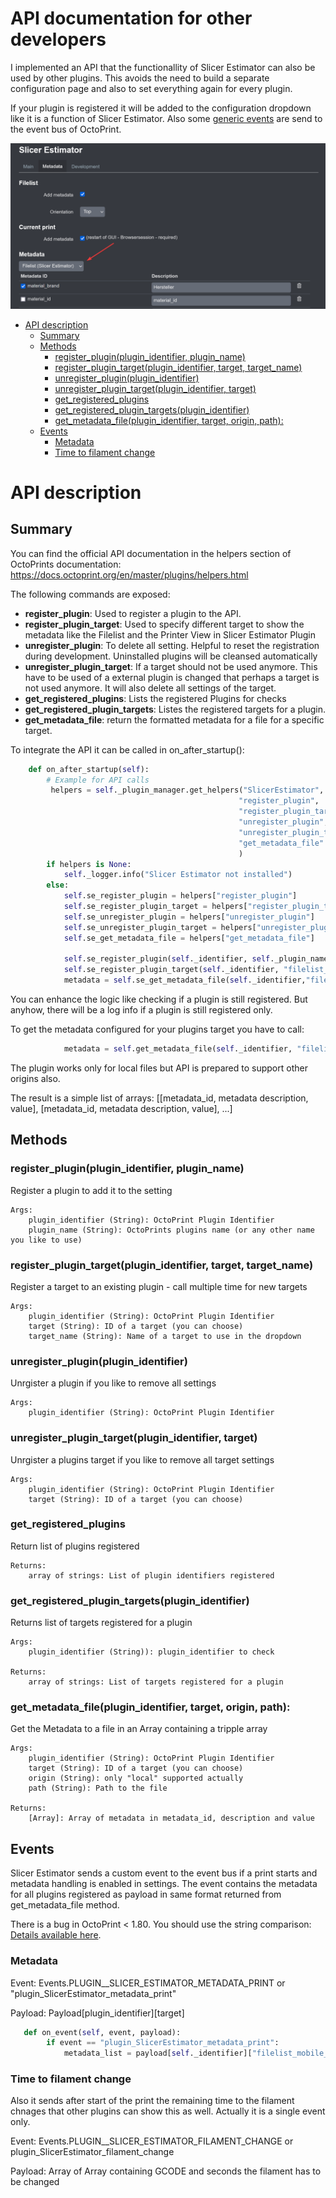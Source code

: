 # API documentation for other developers
I implemented an API that the functionallity of Slicer Estimator can also be used by other plugins. This avoids the need to build a separate configuration page and also to set everything again for every plugin.

If your plugin is registered it will be added to the configuration dropdown like it is a function of Slicer Estimator. Also some [generic events](#events) are send to the event bus of OctoPrint.

![](images/Plugin_API_Settings.png)

- [API description](#api-description)
  * [Summary](#summary)
  * [Methods](#methods)
    + [register_plugin(plugin_identifier, plugin_name)](#register-plugin-plugin-identifier--plugin-name-)
    + [register_plugin_target(plugin_identifier, target, target_name)](#register-plugin-target-plugin-identifier--target--target-name-)
    + [unregister_plugin(plugin_identifier)](#unregister-plugin-plugin-identifier-)
    + [unregister_plugin_target(plugin_identifier, target)](#unregister-plugin-target-plugin-identifier--target-)
    + [get_registered_plugins](#get-registered-plugins)
    + [get_registered_plugin_targets(plugin_identifier)](#get-registered-plugin-targets-plugin-identifier-)
    + [get_metadata_file(plugin_identifier, target, origin, path):](#get-metadata-file-plugin-identifier--target--origin--path--)
  * [Events](#events)
    + [Metadata](#metadata)
    + [Time to filament change](#time-to-filament-change)

# API description
## Summary
You can find the official API documentation in the helpers section of OctoPrints documentation: https://docs.octoprint.org/en/master/plugins/helpers.html

The following commands are exposed:
* **register_plugin**: Used to register a plugin to the API.
* **register_plugin_target**: Used to specify different target to show the metadata like the Filelist and the Printer View in Slicer Estimator Plugin
* **unregister_plugin**: To delete all setting. Helpful to reset the registration during development. Uninstalled plugins will be cleansed automatically
* **unregister_plugin_target**: If a target should not be used anymore. This have to be used of a external plugin is changed that perhaps a target is not used anymore. It will also delete all settings of the target.
* **get_registered_plugins**: Lists the registered Plugins for checks
* **get_registered_plugin_targets**: Listes the registered targets for a plugin.
* **get_metadata_file**: return the formatted metadata for a file for a specific target.



To integrate the API it can be called in on_after_startup():
```python
    def on_after_startup(self):
        # Example for API calls
         helpers = self._plugin_manager.get_helpers("SlicerEstimator", 
                                                   "register_plugin", 
                                                   "register_plugin_target",
                                                   "unregister_plugin",
                                                   "unregister_plugin_target",
                                                   "get_metadata_file"
                                                   )
        if helpers is None:
            self._logger.info("Slicer Estimator not installed")
        else:            
            self.se_register_plugin = helpers["register_plugin"]
            self.se_register_plugin_target = helpers["register_plugin_target"]
            self.se_unregister_plugin = helpers["unregister_plugin"]
            self.se_unregister_plugin_target = helpers["unregister_plugin_target"]
            self.se_get_metadata_file = helpers["get_metadata_file"]
            
            self.se_register_plugin(self._identifier, self._plugin_name)
            self.se_register_plugin_target(self._identifier, "filelist_mobile_id","Filelist in Mobile")
            metadata = self.se_get_metadata_file(self._identifier,"filelist_mobile_id", "local", "Wanderstöcke Halterung.gcode")

```
You can enhance the logic like checking if a plugin is still registered. But anyhow, there will be a log info if a plugin is still registered only.

To get the metadata configured for your plugins target you have to call:
```python
            metadata = self.get_metadata_file(self._identifier, "filelist_mobile_id", "local", "Wanderstöcke Halterung.gcode")
```

The plugin works only for local files but API is prepared to support other origins also.

The result is a simple list of arrays: [[metadata_id, metadata description, value], [metadata_id, metadata description, value], ...]

## Methods
### register_plugin(plugin_identifier, plugin_name)
Register a plugin to add it to the setting

    Args:
        plugin_identifier (String): OctoPrint Plugin Identifier
        plugin_name (String): OctoPrints plugins name (or any other name you like to use)

### register_plugin_target(plugin_identifier, target, target_name)
Register a target to an existing plugin - call multiple time for new targets

    Args:
        plugin_identifier (String): OctoPrint Plugin Identifier
        target (String): ID of a target (you can choose)
        target_name (String): Name of a target to use in the dropdown

### unregister_plugin(plugin_identifier)
Unrgister a plugin if you like to remove all settings

    Args:
        plugin_identifier (String): OctoPrint Plugin Identifier

### unregister_plugin_target(plugin_identifier, target)
Unrgister a plugins target if you like to remove all target settings

    Args:
        plugin_identifier (String): OctoPrint Plugin Identifier
        target (String): ID of a target (you can choose)


### get_registered_plugins
Return list of plugins registered

    Returns:
        array of strings: List of plugin identifiers registered

 ### get_registered_plugin_targets(plugin_identifier)
Returns list of targets registered for a plugin

    Args:
        plugin_identifier (String)): plugin_identifier to check

    Returns:
        array of strings: List of targets registered for a plugin

### get_metadata_file(plugin_identifier, target, origin, path):
Get the Metadata to a file in an Array containing a tripple array

    Args:
        plugin_identifier (String): OctoPrint Plugin Identifier
        target (String): ID of a target (you can choose)
        origin (String): only "local" supported actually
        path (String): Path to the file

    Returns:
        [Array]: Array of metadata in metadata_id, description and value

## Events
Slicer Estimator sends a custom event to the event bus if a print starts and metadata handling is enabled in settings. The event contains the metadata for all plugins registered as payload in same format returned from get_metadata_file method.

There is a bug in OctoPrint < 1.80. You should use the string comparison: [Details available here](https://github.com/OctoPrint/OctoPrint/issues/4417).

### Metadata
Event: Events.PLUGIN__SLICER_ESTIMATOR_METADATA_PRINT or "plugin_SlicerEstimator_metadata_print"

Payload: Payload[plugin_identifier][target]

```python
   def on_event(self, event, payload):
        if event == "plugin_SlicerEstimator_metadata_print":
            metadata_list = payload[self._identifier]["filelist_mobile_id"]
```

### Time to filament change
Also it sends after start of the print the remaining time to the filament chnages that other plugins can show this as well. Actually it is a single event only.

Event: Events.PLUGIN__SLICER_ESTIMATOR_FILAMENT_CHANGE or plugin_SlicerEstimator_filament_change

Payload: Array of Array containing GCODE and seconds the filament has to be changed